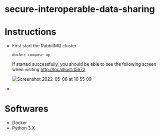 # secure-interoperable-data-sharing

# Instructions
- First start the RabbitMQ cluster
  ```
  docker-compose up
  ```
  If started successfully, you should be able to see the following screen when visiting [http://localhost:15672](http://localhost:15672)
  
  ![Screenshot 2022-05-08 at 10 55 09](https://user-images.githubusercontent.com/52251022/167291400-11a318cc-e278-4ab0-a3b0-61cda9848a90.png)

- 

# Softwares
- Docker
- Python 3.X
